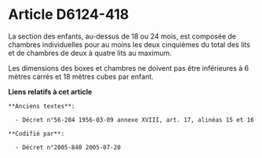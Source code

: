 # Article D6124-418

La section des enfants, au-dessus de 18 ou 24 mois, est composée de chambres individuelles pour au moins les deux cinquièmes
du total des lits et de chambres de deux à quatre lits au maximum.

Les dimensions des boxes et chambres ne doivent pas être inférieures à 6 mètres carrés et 18 mètres cubes par enfant.

**Liens relatifs à cet article**

	**Anciens textes**:

	  - Décret n°56-284 1956-03-09 annexe XVIII, art. 17, alinéas 15 et 16

	**Codifié par**:

	  - Décret n°2005-840 2005-07-20
